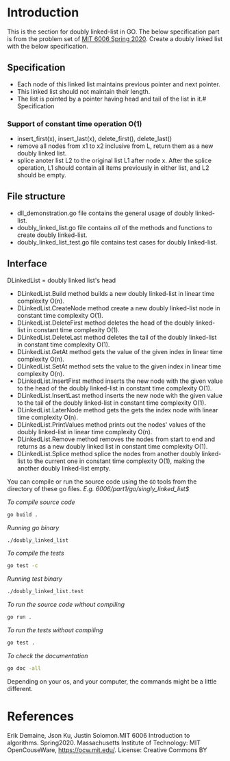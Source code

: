 # Introduction 
This is the section for doubly linked-list in GO. The below specification part is from the problem set of [MIT 6006 Spring 2020](https://ocw.mit.edu/courses/6-006-introduction-to-algorithms-spring-2020/resources/mit6_006s20_ps1-questions/).
Create a doubly linked list with the below specification.

## Specification
- Each node of this linked list maintains previous pointer and next pointer.
- This linked list should not maintain their length.
- The list is pointed by a pointer having head and tail of the list in it.# Specification

### Support of constant time operation O(1)
* insert_first(x), insert_last(x), delete_first(), delete_last()
* remove all nodes from x1 to x2 inclusive from L, return them as a new doubly linked list.
* splice anoter list L2 to the original list L1 after node x. After the splice operation, L1 should contain all items previously in either list, and L2 should be empty.

## File structure
- dll_demonstration.go file contains the general usage of doubly linked-list.
- doubly_linked_list.go file contains *all* of the methods and functions to create doubly linked-list.
- doubly_linked_list_test.go file contains test cases for doubly linked-list.

## Interface
DLinkedList = doubly linked list's head
- DLinkedList.Build method builds a new doubly linked-list in linear time complexity O(n).
- DLinkedList.CreateNode method create a new doubly linked-list node in constant time complexity O(1).
- DLinkedList.DeleteFirst method deletes the head of the doubly linked-list in constant time complexity O(1).
- DLinkedList.DeleteLast method deletes the tail of the doubly linked-list in constant time complexity O(1).
- DLinkedList.GetAt method gets the value of the given index in linear time complexity O(n).
- DLinkedList.SetAt method sets the value to the given index in linear time complexity O(n).
- DLinkedList.InsertFirst method inserts the new node with the given value to the head of the doubly linked-list in constant time complexity O(1).
- DLinkedList.InsertLast method inserts the new node with the given value to the tail of the doubly linked-list in constant time complexity O(1).
- DLinkedList.LaterNode method gets the gets the index node with linear time complexity O(n).
- DLinkedList.PrintValues method prints out the nodes' values of the doubly linked-list in linear time complexity O(n).
- DLinkedList.Remove method removes the nodes from start to end and returns as a new doubly linked list in constant time complexity O(1).
- DLinkedList.Splice method splice the nodes from another doubly linked-list to the current one in constant time complexity O(1), making the another doubly linked-list empty.

You can compile or run the source code using the `GO` tools from the directory of these go files.
*E.g. 6006/part1/go/singly_linked_list$*

*To compile source code*
```bash
go build .
```

*Running go binary*
```bash
./doubly_linked_list
```

*To compile the tests*
```bash
go test -c
```

*Running test binary*
```bash
./doubly_linked_list.test
```

*To run the source code without compiling*
```bash
go run .
```

*To run the tests without compiling*
```bash
go test .
```

*To check the documentation*
```bash
go doc -all
```
Depending on your os, and your computer, the commands might be a little different.

# References

Erik Demaine, Json Ku, Justin Solomon.MIT 6006 Introduction to algorithms. Spring2020. Massachusetts Institute of Technology: MIT OpenCouseWare, https://ocw.mit.edu/. License: Creative Commons BY

